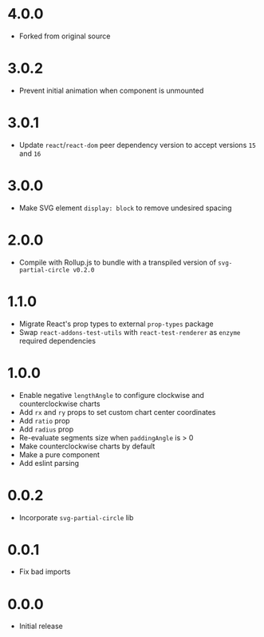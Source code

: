 # 4.0.0

- Forked from original source

# 3.0.2

- Prevent initial animation when component is unmounted

# 3.0.1

- Update `react`/`react-dom` peer dependency version to accept versions `15` and `16`

# 3.0.0

- Make SVG element `display: block` to remove undesired spacing

# 2.0.0

- Compile with Rollup.js to bundle with a transpiled version of `svg-partial-circle v0.2.0`

# 1.1.0

- Migrate React's prop types to external `prop-types` package
- Swap `react-addons-test-utils` with `react-test-renderer` as `enzyme` required dependencies

# 1.0.0

- Enable negative `lengthAngle` to configure clockwise and counterclockwise charts
- Add `rx` and `ry` props to set custom chart center coordinates
- Add `ratio` prop
- Add `radius` prop
- Re-evaluate segments size when `paddingAngle` is > 0
- Make counterclockwise charts by default
- Make <ReactMinimalPieChart> a pure component
- Add eslint parsing

# 0.0.2

- Incorporate `svg-partial-circle` lib

# 0.0.1

- Fix bad imports

# 0.0.0

- Initial release
